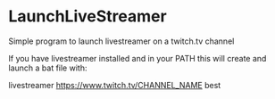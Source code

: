 # LaunchLiveStreamer
Simple program to launch livestreamer on a twitch.tv channel

If you have livestreamer installed and in your PATH this will create and launch a bat file with:

livestreamer https://www.twitch.tv/CHANNEL_NAME best

